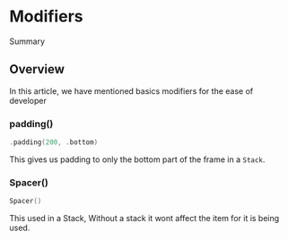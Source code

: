 # Modifiers

<!--@START_MENU_TOKEN@-->Summary<!--@END_MENU_TOKEN@-->

## Overview

In this article, we have mentioned basics modifiers for the ease of developer

### padding()

```swift
.padding(200, .bottom)
```
This gives us padding to only the bottom part of the frame in a `Stack`.

### Spacer()
```swift
Spacer()
```
This used in a Stack, Without a stack it wont affect the item for it is being used.
